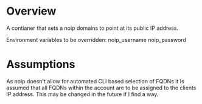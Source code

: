# Overview
A contianer that sets a noip domains to point at its public IP address.

Environment variables to be overridden:
noip_username
noip_password

# Assumptions
As noip doesn't allow for automated CLI based selection of FQDNs it is assumed that all FQDNs within the account are to be assigned to the clients IP address. This may be changed in the future if I find a way.

